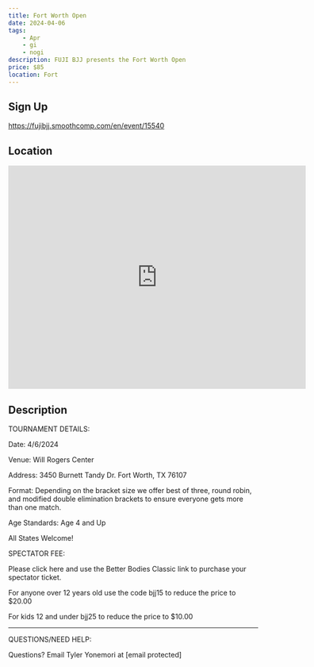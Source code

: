 ```yaml
---
title: Fort Worth Open
date: 2024-04-06
tags:
    - Apr
    - gi 
    - nogi 
description: FUJI BJJ presents the Fort Worth Open
price: $85
location: Fort
---
```

## Sign Up
https://fujibjj.smoothcomp.com/en/event/15540

## Location
<iframe src="https://www.google.com/maps/embed?pb=!1m18!1m12!1m3!1d12345.6789!2d-97.3664671!3d32.7439031!2m3!1f0!2f0!3f0!3m2!1i1024!2i768!4f13.1!3m3!1m2!1s0x0%3A0x0!2z32.7439031!5e0!3m2!1sen!2sus!4v1234567890" width="600" height="450" style="border:0;" allowfullscreen="" loading="lazy"></iframe>

## Description
TOURNAMENT DETAILS: 


Date: 4/6/2024


Venue: Will Rogers Center


Address: 3450 Burnett Tandy Dr. Fort Worth, TX 76107


Format: Depending on the bracket size we offer best of three, round robin, and modified double elimination brackets to ensure everyone gets more than one match.


Age Standards: Age 4 and Up


All States Welcome!


SPECTATOR FEE:


Please click here and use the Better Bodies Classic link to purchase your spectator ticket.


For anyone over 12 years old use the code bjj15 to reduce the price to $20.00


For kids 12 and under bjj25 to reduce the price to $10.00


_______________________________________________________________________________


QUESTIONS/NEED HELP:


Questions? Email Tyler Yonemori at [email protected]